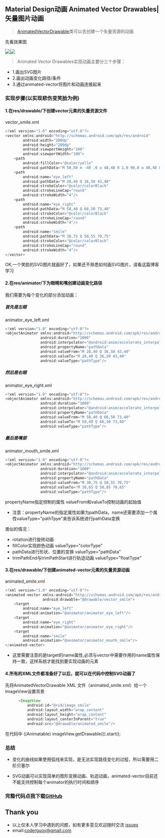 ## Material Design动画 Animated Vector Drawables|矢量图片动画

> [AnimatedVectorDrawable](https://developer.android.com/reference/android/graphics/drawable/AnimatedVectorDrawable.html)类可以去创建一个矢量资源的动画

先看效果图

![](https://github.com/CoderGuoy/AndroidNote/blob/master/screenshots/animatedvectordrawable_smile.gif)![](https://github.com/CoderGuoy/AndroidNote/blob/master/screenshots/animatedvectordrawable_heart_bonc.gif)

> Animated Vector Drawables实现动画主要分三个步骤：<br/>
- 1.画出SVG图片 
- 2.画出动画变化路径/条件 
- 3.通过animated-vector将图片和动画连接起来

### 实现步骤(以实现悲伤变笑脸为例)

####  1.在res/drawable/下创建vector元素的矢量资源文件

vector_smile.xml

```java
<?xml version="1.0" encoding="utf-8"?>
<vector xmlns:android="http://schemas.android.com/apk/res/android"
        android:width="200dp"
        android:height="200dp"
        android:viewportHeight="100"
        android:viewportWidth="100">
    <path
        android:fillColor="@color/yello"
        android:pathData="M 50,50 m -48 ,0 a 48,48 0 1,0 96,0 a 48,48 0 1,0 -96,0"/>
    <path
        android:name="eye_left"
        android:pathData="M 28,40 Q 36,50 43,40"
        android:strokeColor="@color/colorBlack"
        android:strokeLineCap="round"
        android:strokeWidth="4"/>
    <path
        android:name="eye_right"
        android:pathData="M 58,40 Q 66,50 73,40"
        android:strokeColor="@color/colorBlack"
        android:strokeLineCap="round"
        android:strokeWidth="4"/>
    <path
        android:name="smile"
        android:pathData="M 30,75 Q 50,55 70,75"
        android:strokeColor="@color/colorBlack"
        android:strokeLineCap="round"
        android:strokeWidth="4"/>
</vector>
```
OK,一个笑脸的SVG图片就画好了，如果还不熟悉如何画SVG图片，请看这篇博客学习[]()

####  2.在res/animator/下为眼睛和嘴创建动画变化路径

我们需要为每个变化的部分添加动画：

##### 首先是左眼

animator_eye_left.xml

```java
<?xml version="1.0" encoding="utf-8"?>
<objectAnimator xmlns:android="http://schemas.android.com/apk/res/android"
                android:duration="1000"
                android:interpolator="@android:anim/accelerate_interpolator"
                android:propertyName="pathData"
                android:valueFrom="M 28,40 Q 36,50 43,40"
                android:valueTo="M 28,40 Q 36,30 43,40"
                android:valueType="pathType"/>
```

##### 然后是右眼

animator_eye_right.xml

```java
<?xml version="1.0" encoding="utf-8"?>
<objectAnimator xmlns:android="http://schemas.android.com/apk/res/android"
                android:duration="1000"
                android:interpolator="@android:anim/accelerate_interpolator"
                android:propertyName="pathData"
                android:valueFrom="M 58,40 Q 66,50 73,40"
                android:valueTo="M 58,40 Q 66,30 73,40"
                android:valueType="pathType"/>
```

##### 最后是嘴部

animator_mouth_smile.xml

```java
<?xml version="1.0" encoding="utf-8"?>
<objectAnimator xmlns:android="http://schemas.android.com/apk/res/android"
                android:duration="1000"
                android:interpolator="@android:anim/accelerate_interpolator"
                android:propertyName="pathData"
                android:valueFrom="M 30,75 Q 50,55 70,75"
                android:valueTo="M 30,65 Q 50,85 70,65"
                android:valueType="pathType"/>
```

propertyName指定控制的属性
valueFrom和valueTo控制动画的起始值

- 注意：propertyName的指定属性如果为pathData，name还需要添加一个属性valueType="pathTpye"来告诉系统进行pathData变换

类似的情况：

- rotation进行旋转动画
- fillColor实现颜色动画 valueType="colorType"
- pathData进行形状、位置的变换 valueType="pathData"
- trimPathEnd与trimPathStart进行轨迹动画 valueType="floatType"

#### 3.在res/drawable/下创建animated-vector元素的矢量资源动画

animated_smile.xml

```java
<?xml version="1.0" encoding="utf-8"?>
<animated-vector xmlns:android="http://schemas.android.com/apk/res/android"
                 android:drawable="@drawable/vector_smile">
    <target
        android:name="eye_left"
        android:animation="@animator/animator_eye_left"/>
    <target
        android:name="eye_right"
        android:animation="@animator/animator_eye_right"/>
    <target
        android:name="smile"
        android:animation="@animator/animator_mouth_smile"/>
</animated-vector>
```

- 这里需要注意的是target的name属性,必须与vector中需要作用的name属性保持一致，这样系统才能找到要实现动画的元素

#### 4.所有的XML文件都准备好了以后，就可以在代码中控制SVG动画了

先将AnimatedVectorDrawable XML 文件（animated_smile.xml）给一个ImageView设置背景

```java
      <ImageView
          android:id="@+id/image_smile"
          android:layout_width="wrap_content"
          android:layout_height="wrap_content"
          android:layout_centerInParent="true"
          android:src="@drawable/animated_smile"/>
```

在代码中 ((Animatable) imageView.getDrawable()).start();



### 总结

- 变化的曲线如果使用弧线来实现，是无法实现路径变化的过程，所以需要用二阶贝塞尔

- SVG动画可以实现简单的图形变换动画、轨迹动画，animated-vector目前还不能支持控制每个animator的执行时间和顺序



### 完整代码点我下载[GitHub](https://github.com/CoderGuoy/Coder)

## Thank you

- 以上仅本人学习中遇到的问题，如有更多意见欢迎随时交流 [issues](https://github.com/CoderGuoy/MetalDesign/issues/1)
- email:coderguoy@gmail.com

